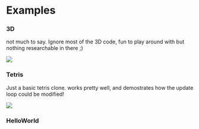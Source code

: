 # Examples

### 3D
not much to say. Ignore most of the 3D code, fun to play around with but nothing researchable in there ;)

<img src="https://github.com/ollelogdahl/ConsoleGameEngine/blob/master/Media/monkeyspin.gif">



### Tetris
Just a basic tetris clone. works pretty well, and demostrates how the update loop could be modified!

<img src="https://github.com/ollelogdahl/ConsoleGameEngine/blob/master/Media/tetris.gif">

### HelloWorld
